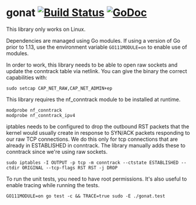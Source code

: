 gonat [![Build Status](https://drone.lantern.io/api/badges/getlantern/gonat/status.svg)](https://drone.lantern.io/getlantern/gonat)&nbsp;[![GoDoc](https://godoc.org/github.com/getlantern/gonat?status.png)](http://godoc.org/github.com/getlantern/gonat)
==========

This library only works on Linux.

Dependencies are managed using Go modules. If using a version of Go prior to 1.13, use the environment
variable `GO111MODULE=on` to enable use of modules.

In order to work, this library needs to be able to open raw sockets and update the conntrack table
via netlink. You can give the binary the correct capabilities with:

`sudo setcap CAP_NET_RAW,CAP_NET_ADMIN+ep`

This library requires the nf_conntrack module to be installed at runtime.

```
modprobe nf_conntrack
modprobe nf_conntrack_ipv4
```

iptables needs to be configured to drop the outbound RST packets that the kernel would usually create in response to SYN/ACK
packets responding to our raw TCP connections. We do this only for tcp connections that are already in ESTABLISHED in conntrack.
The library manually adds these to conntrack since we're using raw sockets.

`sudo iptables -I OUTPUT -p tcp -m conntrack --ctstate ESTABLISHED --ctdir ORIGINAL --tcp-flags RST RST -j DROP`

To run the unit tests, you need to have root permissions. It's also useful to enable tracing while running the tests.

```
GO111MODULE=on go test -c && TRACE=true sudo -E ./gonat.test
```